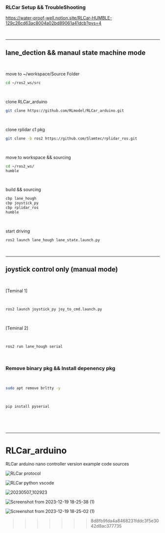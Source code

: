 ### RLCar Setup && TroubleShooting

https://water-proof-well.notion.site/RLCar-HUMBLE-129c26cd63ac8004a02bd89061a41dcb?pvs=4

<br/>

-----

## lane_dection && manaul state machine mode

<br/>


move to ~/workspace/Source Folder

```bash
cd ~/ros2_ws/src
```

<br/>

clone RLCar_arduino

```bash
git clone https://github.com/RLmodel/RLCar_arduino.git
```

<br/>

clone rplidar c1 pkg

```bash
git clone -b ros2 https://github.com/Slamtec/rplidar_ros.git
```

<br/>

move to workspace && sourcing

```bash
cd ~/ros2_ws/
humble
```

<br/>

build && sourcing

```bash
cbp lane_hough
cbp joystick_py
cbp rplidar_ros
humble
```

<br/>

start driving

```bash
ros2 launch lane_hough lane_state.launch.py
```


<br/>

---
## joystick control only (manual mode)

<br/>

[Teminal 1]

<br/>

```bash
ros2 launch joystick_py joy_to_cmd.launch.py
```

<br/>

[Teminal 2]

<br/>

```bash
ros2 run lane_hough serial
```


<br/>

### Remove binary pkg && Install depenency pkg

<br/>


```bash
sudo apt remove brltty -y
```

<br/>

```bash
pip install pyserial
```

<br/>
<br/>
<br/>

-----

# RLCar_arduino
RLCar arduino nano controller version example code sources

![RLCar protocol](https://github.com/RLmodel/RLCar_examples/assets/32663016/cd48e448-543a-4fa1-9cb9-6dc534248f62)

![RLCar python vscode](https://github.com/RLmodel/RLCar_examples/assets/32663016/c4755f75-ee9e-49e3-a644-b3255497b7d9)

![20230507_102923](https://github.com/RLmodel/RLCar_examples/assets/32663016/6c58d00c-3b32-47a8-96cd-43b2b0dcf592)

![Screenshot from 2023-12-19 18-25-38 (1)](https://github.com/RLmodel/RLCar_examples/assets/32663016/9b055f1f-4d0f-4ff6-a4be-e9a91b61590b)

![Screenshot from 2023-12-19 18-25-02 (1)](https://github.com/RLmodel/RLCar_examples/assets/32663016/1596c454-72bd-4acf-ba3f-b578542d5fde)
>>>>>>> 8d8fb9fda4a8468231fddc3f5e3042d8ac377735
